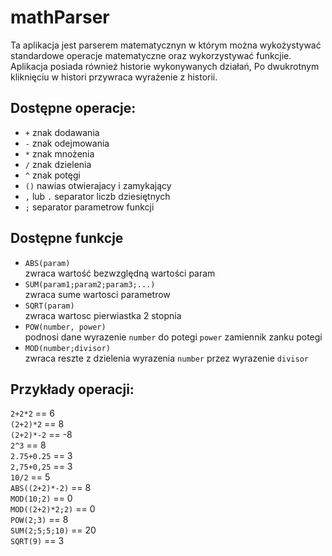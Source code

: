 # mathParser
Ta aplikacja jest parserem matematycznyn w którym można
wykożystywać standardowe operacje matematyczne oraz wykorzystywać funkcjie.
Aplikacja posiada również historie wykonywanych działań, Po dwukrotnym kliknięciu w histori
przywraca wyrażenie z historii.

## Dostępne operacje:
- `+` znak dodawania
- `-` znak odejmowania
- `*` znak mnożenia
- `/` znak dzielenia
- `^` znak potęgi
- `()` nawias otwierajacy i zamykający
- `,` lub `.` separator liczb dziesiętnych
- `;` separator parametrow funkcji

## Dostępne funkcje
- `ABS(param)` <br>
	zwraca wartość bezwzględną wartości param
- `SUM(param1;param2;param3;...)` <br>
	zwraca sume wartosci parametrow
- `SQRT(param)` <br>
	zwraca wartosc pierwiastka 2 stopnia
- `POW(number, power)` <br>
	podnosi dane wyrazenie `number` do potegi `power`
	zamiennik zanku potegi
- `MOD(number;divisor)` <br>
	zwraca reszte z dzielenia wyrazenia `number` przez wyrazenie `divisor`

## Przykłady operacji:
`2+2*2` == 6 <br>
`(2+2)*2` == 8 <br>
`(2+2)*-2` == -8 <br>
`2^3` == 8 <br>
`2.75+0.25` == 3 <br>
`2,75+0,25` == 3 <br>
`10/2` == 5 <br>
`ABS((2+2)*-2)` == 8 <br>
`MOD(10;2)` == 0 <br>
`MOD((2+2)*2;2)` == 0 <br>
`POW(2;3)` == 8 <br>
`SUM(2;5;5;10)` == 20 <br>
`SQRT(9)` == 3 <br>
